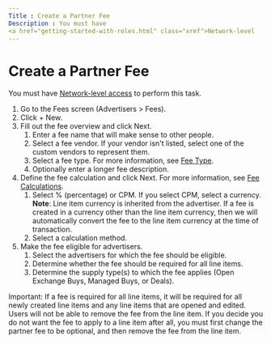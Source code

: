 ```yaml
---
Title : Create a Partner Fee
Description : You must have
<a href="getting-started-with-roles.html" class="xref">Network-level
---
```



# Create a Partner Fee



You must have
<a href="getting-started-with-roles.html" class="xref">Network-level
access</a> to perform this task.

1.  Go to the Fees screen
    (Advertisers
    \>  Fees).
2.  Click + New.
3.  Fill out the fee overview and click
    Next.
    1.  Enter a fee name that will make sense to other people.
    2.  Select a fee vendor. If your vendor isn't listed, select one of
        the custom vendors to represent them.
    3.  Select a fee type. For more information, see
        <a href="fee-type.html" class="xref">Fee Type</a>.
    4.  Optionally enter a longer fee description.
4.  Define the fee calculation and click
    Next. For more information, see
    <a href="fee-calculations.html" class="xref">Fee Calculations</a>.
    1.  Select % (percentage) or
        CPM. If you select
        CPM, select a currency.
        **Note**: Line item currency is inherited from the advertiser.
        If a fee is created in a currency other than the line item
        currency, then we will automatically convert the fee to the line
        item currency at the time of transaction.
    2.  Select a calculation method.
5.  Make the fee eligible for advertisers.
    1.  Select the advertisers for which the fee should be eligible.
    2.  Determine whether the fee should be required for all line items.
    3.  Determine the supply type(s) to which the fee applies (Open
        Exchange Buys, Managed Buys, or Deals).



Important: If a fee is required for all
line items, it will be required for all newly created line items and any
line items that are opened and edited. Users will not be able to remove
the fee from the line item. If you decide you do not want the fee to
apply to a line item after all, you must first change the partner fee to
be optional, and then remove the fee from the line item.






